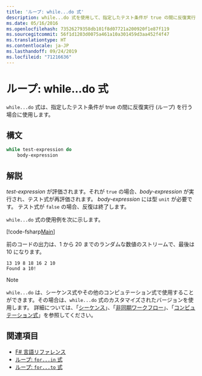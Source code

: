 ```yaml
---
title: 'ループ: while...do 式'
description: while...do 式を使用して、指定したテスト条件が true の間に反復実行 (ループ) を行う方法について説明します。
ms.date: 05/16/2016
ms.openlocfilehash: 73526279358db101f8d07721a200920f1e87f119
ms.sourcegitcommit: 56f1d1203d0075a461a10a301459d3aa452f4f47
ms.translationtype: HT
ms.contentlocale: ja-JP
ms.lasthandoff: 09/24/2019
ms.locfileid: "71216636"
---
```

# <a name="loops-whiledo-expression"></a>ループ: while...do 式

`while...do` 式は、指定したテスト条件が true の間に反復実行 (ループ) を行う場合に使用します。

## <a name="syntax"></a>構文

```fsharp
while test-expression do
    body-expression
```

## <a name="remarks"></a>解説

*test-expression* が評価されます。それが `true` の場合、*body-expression* が実行され、テスト式が再評価されます。 *body-expression* には型 `unit` が必要です。 テスト式が `false` の場合、反復は終了します。

`while...do` 式の使用例を次に示します。

[!code-fsharp[Main](~/samples/snippets/fsharp/lang-ref-2/snippet5301.fs)]

前のコードの出力は、1 から 20 までのランダムな数値のストリームで、最後は 10 になります。

```console
13 19 8 18 16 2 10
Found a 10!
```

> [!NOTE]
> `while...do` は、シーケンス式やその他のコンピュテーション式で使用することができます。その場合は、`while...do` 式のカスタマイズされたバージョンを使用します。 詳細については、「[シーケンス](sequences.md)」、「[非同期ワークフロー](asynchronous-workflows.md)」、「[コンピュテーション式](computation-expressions.md)」を参照してください。

## <a name="see-also"></a>関連項目

- [F# 言語リファレンス](index.md)
- [ループ: `for...in` 式](loops-for-in-expression.md)
- [ループ: `for...to` 式](loops-for-to-expression.md)
